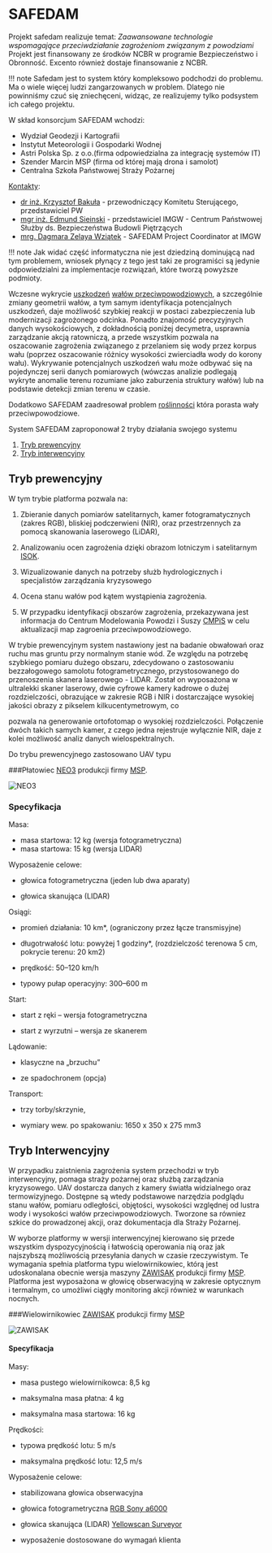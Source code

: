 # SAFEDAM

Projekt safedam realizuje temat:
*Zaawansowane technologie wspomagające przeciwdziałanie zagrożeniom związanym z powodziami*
Projekt jest finansowany ze środków NCBR w programie Bezpieczeństwo i Obronność.
Excento również dostaje finansowanie z NCBR.

!!! note
    Safedam jest to system który kompleksowo podchodzi do problemu.
    Ma o wiele więcej ludzi zangarzowanych w problem. 
    Dlatego nie powinniśmy czuć się zniechęceni, widząc, ze realizujemy tylko podsystem ich całego projektu.



W skład konsorcjum SAFEDAM wchodzi:

- Wydział Geodezji i Kartografii
- Instytut Meteorologii i Gospodarki Wodnej
- Astri Polska Sp. z o.o.(firma odpowiedzialna za integrację systemów IT)
- Szender Marcin MSP (firma od której mają drona i samolot)
- Centralna Szkoła Państwowej Straży Pożarnej

[Kontakty](https://www.safedam.gik.pw.edu.pl/Wykonawcy):

- [dr inż. Krzysztof Bakuła](http://www.gik.pw.edu.pl/index.php/kontakt-pracownicy/21-zaklad-fotogrametrii-i-teledetekcji-2/108-dr-inz-krzysztof-bakula) - przewodniczący Komitetu Sterującego, przedstawiciel PW 
- [mgr inż. Edmund Sieinski](http://www.imgw.pl/dzialalnosc-imgw-pib/struktura-organizacyjna/komorki-organizacyjne-2/oddzial-morski-w-gdyni/) - przedstawiciel IMGW - Centrum Państwowej Służby ds. Bezpieczeństwa Budowli Piętrzących
- [mrg. Dagmara Zelaya Wziątek](https://www.linkedin.com/in/dagmara-zelaya-wziątek-41938a61) - SAFEDAM Project Coordinator at IMGW

!!! note
    Jak widać część informatyczna nie jest dziedziną dominującą nad tym problemem, wniosek płynący z tego jest taki ze programiści są jedynie odpowiedzialni za implementacje rozwiązań, które tworzą powyższe podmioty. 

Wczesne wykrycie [uszkodzeń](levees.md#uszkodzenia) [wałów przeciwpowodziowych](levees.md), a szczególnie zmiany geometrii wałów, a tym samym identyfikacja potencjalnych uszkodzeń, daje możliwość szybkiej reakcji w postaci zabezpieczenia lub modernizacji zagrożonego odcinka. Ponadto znajomość precyzyjnych danych wysokościowych, z dokładnością poniżej decymetra, usprawnia zarządzanie akcją ratowniczą, a przede wszystkim pozwala na oszacowanie zagrożenia związanego z przelaniem się wody przez korpus wału (poprzez oszacowanie różnicy wysokości zwierciadła wody do korony wału). Wykrywanie potencjalnych uszkodzeń wału może odbywać się na pojedynczej serii danych pomiarowych (wówczas analizie podlegają wykryte anomalie terenu rozumiane jako zaburzenia struktury wałów) lub na podstawie detekcji zmian terenu w czasie.

Dodatkowo SAFEDAM zaadresował problem [roślinności](vegetation.md) która porasta wały przeciwpowodziowe. 

System SAFEDAM zaproponował 2 tryby działania swojego systemu

1. [Tryb prewencyjny](#tryb-prewencyjny)
2. [Tryb interwencyjny](#tryb-interwencyjny)

## Tryb prewencyjny

W tym trybie platforma pozwala na:

1. Zbieranie danych pomiarów satelitarnych, kamer fotogramatycznych (zakres RGB), bliskiej podczerwieni (NIR), oraz przestrzennych za pomocą skanowania laserowego (LiDAR), 

2. Analizowaniu ocen zagrożenia dzięki obrazom lotniczym i satelitarnym [ISOK](https://isokmapy.kzgw.gov.pl/imap_rzgw/Imgp.html).

3. Wizualizowanie danych na potrzeby służb hydrologicznych i specjalistów zarządzania kryzysowego

4. Ocena stanu wałów pod kątem wystąpienia zagrożenia.

5. W przypadku identyfikacji obszarów zagrożenia, przekazywana jest informacja do Centrum Modelowania Powodzi i Suszy [CMPiS](http://baltyk.pogodynka.pl/index.php?page=2&subpage=59) w celu aktualizacji map zagroenia przeciwpowodziowego. 

W trybie prewencyjnym system nastawiony jest na badanie obwałowań oraz ruchu mas gruntu przy normalnym stanie wód. Ze względu na potrzebę szybkiego pomiaru dużego obszaru, zdecydowano o zastosowaniu bezzałogowego samolotu fotogrametrycznego, przystosowanego do przenoszenia skanera laserowego - LIDAR. Został on wyposażona w ultralekki skaner laserowy, dwie cyfrowe kamery kadrowe o dużej rozdzielczości, obrazujące w zakresie RGB i NIR i dostarczające wysokiej jakości obrazy z pikselem kilkucentymetrowym, co

pozwala na generowanie ortofotomap o wysokiej rozdzielczości. Połączenie dwóch takich samych kamer, z czego jedna rejestruje wyłącznie NIR, daje z kolei możliwość analiz danych wielospektralnych.

Do trybu prewencyjnego zastosowano UAV typu

###Płatowiec [NEO3](https://uav.com.pl/pl/co-robimy/bsl/neo3) produkcji firmy [MSP](https://uav.com.pl/pl).

![NEO3](/images/neo3.jpg)



### Specyfikacja

Masa:

- masa startowa: 12 kg (wersja fotogrametryczna)
- masa startowa: 15 kg (wersja LIDAR)

Wyposażenie celowe:

- głowica fotogrametryczna (jeden lub dwa aparaty)

- głowica skanująca (LIDAR)

Osiągi:

- promień działania: 10 km*, (ograniczony przez łącze transmisyjne)

- długotrwałość lotu: powyżej 1 godziny*, (rozdzielczość terenowa 5 cm, pokrycie terenu: 20 km2)

- prędkość: 50–120 km/h

- typowy pułap operacyjny: 300–600 m

Start:

- start z ręki – wersja fotogrametryczna

- start z wyrzutni – wersja ze skanerem

Lądowanie:

- klasyczne na „brzuchu”

- ze spadochronem (opcja)

Transport:

- trzy torby/skrzynie,

- wymiary wew. po spakowaniu: 1650 x 350 x 275 mm3

## Tryb Interwencyjny

W przypadku zaistnienia zagrożenia system przechodzi w tryb interwencyjny, pomaga straży pożarnej oraz służbą zarządzania kryzysowego. UAV dostarcza danych z kamery światła widzialnego oraz termowizyjnego. Dostępne są wtedy podstawowe narzędzia podglądu stanu wałów, pomiaru odległości, objętości, wysokości względnej od lustra wody i wysokości wałów przeciwpowodziowych. Tworzone sa równiez szkice do prowadzonej akcji, oraz dokumentacja dla Straży Pożarnej.

W wyborze platformy w wersji interwencyjnej kierowano się przede wszystkim dyspozycyjnością i łatwością operowania nią oraz jak najszybszą możliwością przesyłania danych w czasie rzeczywistym. Te wymagania spełnia platforma typu wielowirnikowiec, którą jest udoskonalana obecnie wersja maszyny [ZAWISAK](https://uav.com.pl/pl/co-robimy/bsl/zawisak) produkcji firmy [MSP](https://uav.com.pl/pl). Platforma jest wyposażona w głowicę obserwacyjną w zakresie optycznym i termalnym, co umożliwi ciągły monitoring akcji również w warunkach nocnych.

###Wielowirnikowiec [ZAWISAK](https://uav.com.pl/pl/co-robimy/bsl/zawisak) produkcji firmy [MSP](https://uav.com.pl/pl)

![ZAWISAK](images/zawisak.jpg)

#### Specyfikacja

Masy:

- masa pustego wielowirnikowca: 8,5 kg

- maksymalna masa płatna: 4 kg

- maksymalna masa startowa: 16 kg

Prędkości:

- typowa prędkość lotu: 5 m/s

- maksymalna prędkość lotu: 12,5 m/s

Wyposażenie celowe:

- stabilizowana głowica obserwacyjna

- głowica fotogrametryczna [RGB Sony a6000](https://www.dxomark.com/Cameras/Sony/A6000---Specifications)

- głowica skanująca (LIDAR) [Yellowscan Surveyor](https://www.yellowscan-lidar.com/products/yellowscan-surveyor) 

- wyposażenie dostosowane do wymagań klienta



